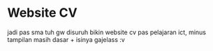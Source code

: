 # Website CV
jadi pas sma tuh gw disuruh bikin website cv pas pelajaran ict, minus tampilan masih dasar + isinya gajelass :v
